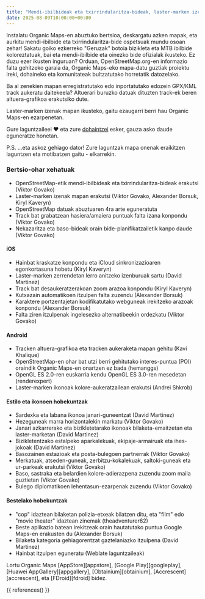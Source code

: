 ```yaml
---
title: "Mendi-ibilbideak eta txirrindularitza-bideak, laster-marken izenak mapan, track-aukeraketa, altuera-grafikoa eta gehiago abuztuko bertsioan"
date: 2025-08-09T10:00:00+00:00
---
```


Instalatu Organic Maps-en abuztuko bertsioa, deskargatu azken mapak, eta aurkitu mendi-ibilbide eta txirrindularitza-bide ospetsuak mundu osoan zehar! Sakatu goiko ezkerreko "Geruzak" botoia bizikleta eta MTB ibilbide koloreztatuak, bai eta mendi-ibilbide eta oinezko bide ofizialak ikusteko. Ez duzu ezer ikusten inguruan? Orduan, OpenStreetMap.org-en informazio falta gehitzeko garaia da, Organic Maps-eko mapa-datu guztiak proiektu ireki, dohaineko eta komunitateak bultzatutako horretatik datozelako.

Ba al zenekien mapan erregistratutako edo inportatutako edozein GPX/KML track aukeratu daitekeela? Altuerari buruzko datuak dituzten track-ek beren altuera-grafikoa erakutsiko dute.

Laster-marken izenak mapan ikusteko, gaitu ezaugarri berri hau Organic Maps-en ezarpenetan.

Gure laguntzaileei ❤️ eta zure [dohaintzei](@/donate/index.eu.md) esker, gauza asko daude eguneratze honetan.

P.S. ...eta askoz gehiago dator! Zure laguntzak mapa onenak eraikitzen laguntzen eta motibatzen gaitu - elkarrekin.

### Bertsio-ohar xehatuak

- OpenStreetMap-etik mendi-ibilbideak eta txirrindularitza-bideak erakutsi (Viktor Govako)
- Laster-marken izenak mapan erakutsi (Viktor Govako, Alexander Borsuk, Kiryl Kaveryn)
- OpenStreetMap datuak abuztuaren 4ra arte eguneratuta
- Track bat grabatzean hasiera/amaiera puntuak falta izana konpondu (Viktor Govako)
- Nekazaritza eta baso-bideak orain bide-planifikatzailetik kanpo daude (Viktor Govako)

#### iOS
- Hainbat kraskatze konpondu eta iCloud sinkronizazioaren egonkortasuna hobetu (Kiryl Kaveryn)
- Laster-marken zerrendetan lerro anitzeko izenburuak sartu (David Martinez)
- Track bat desaukeratzerakoan zoom arazoa konpondu (Kiryl Kaveryn)
- Kutxazain automatikoen itzulpen falta zuzendu (Alexander Borsuk)
- Karaktere portzentajetan kodifikatutako webguneak irekitzeko arazoak konpondu (Alexander Borsuk)
- Falta ziren itzulpenak ingelesezko alternatibeekin ordezkatu (Viktor Govako)

#### Android
- Tracken altuera-grafikoa eta tracken aukeraketa mapan gehitu (Kavi Khalique)
- OpenStreetMap-en ohar bat utzi berri gehitutako interes-puntua (POI) oraindik Organic Maps-en onartzen ez bada (hemanggs)
- OpenGL ES 2.0-ren euskarria kendu OpenGL ES 3.0-ren mesedetan (renderexpert)
- Laster-marken ikonoak kolore-aukeratzailean erakutsi (Andrei Shkrob)

#### Estilo eta ikonoen hobekuntzak
- Sardexka eta labana ikonoa janari-guneentzat (David Martinez)
- Hezeguneak marra horizontalekin markatu (Viktor Govako)
- Janari azkarrerako eta bizikletetarako ikonoak bilaketa-emaitzetan eta laster-marketan (David Martinez)
- Bizikletentzako estalpeko aparkalekuak, ekipaje-armairuak eta ihes-jokoak (David Martinez)
- Basozainen estazioak eta posta-bulegoen partnerrak (Viktor Govako)
- Merkatuak, atseden-guneak, zerbitzu-kokalekuak, saltoki-guneak eta ur-parkeak erakutsi (Viktor Govako)
- Baso, sastraka eta belardien kolore-adierazpena zuzendu zoom maila guztietan (Viktor Govako)
- Bulego diplomatikoen lehentasun-ezarpenak zuzendu (Viktor Govako)

#### Bestelako hobekuntzak
- "cop" idaztean bilaketan polizia-etxeak bilatzen ditu, eta "film" edo "movie theater" idaztean zinemak (theadventurer62)
- Beste aplikazio batean irekitzeak orain hautatutako puntua Google Maps-en erakusten du (Alexander Borsuk)
- Bilaketa kategoria gehiagorentzat gaztelaniazko itzulpena (David Martinez)
- Hainbat itzulpen eguneratu (Weblate laguntzaileak)

Lortu Organic Maps [AppStore][appstore], [Google Play][googleplay], [Huawei AppGallery][appgallery], [Obtainium][obtainium], [Accrescent][accrescent], eta [FDroid][fdroid] bidez.

{{ references() }}
